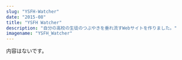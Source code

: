 ```yaml
---
slug: "YSFH-Watcher"
date: "2015-08"
title: "YSFH Watcher"
description: "自分の高校の生徒のつぶやきを垂れ流すWebサイトを作りました。"
imagename: "YSFH_Watcher"
---
```

内容はないです。
